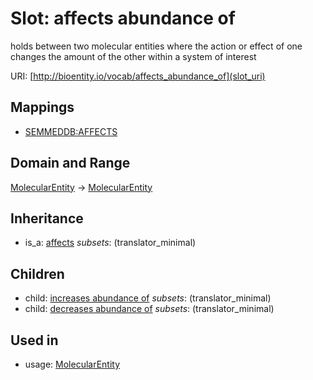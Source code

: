 # Slot: affects abundance of


holds between two molecular entities where the action or effect of one changes the amount of the other within a system of interest

URI: [http://bioentity.io/vocab/affects_abundance_of](slot_uri)
## Mappings

 * [SEMMEDDB:AFFECTS](http://purl.obolibrary.org/obo/SEMMEDDB_AFFECTS)
## Domain and Range

[MolecularEntity](MolecularEntity.md) -> [MolecularEntity](MolecularEntity.md)
## Inheritance

 *  is_a: [affects](affects.md) *subsets*: (translator_minimal)
## Children

 *  child: [increases abundance of](increases_abundance_of.md) *subsets*: (translator_minimal)
 *  child: [decreases abundance of](decreases_abundance_of.md) *subsets*: (translator_minimal)
## Used in

 *  usage: [MolecularEntity](MolecularEntity.md)
